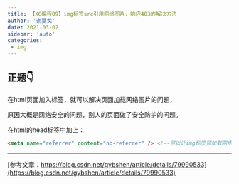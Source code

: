 ```yaml
---
title: 【XG编程09】img标签src引用网络图片，响应403的解决方法
author: '谢夏戈'
date: 2021-03-02
sidebar: 'auto'
categories:
 - img
---
```



## 正题👇
在html页面加入<meta name="referrer" content="no-referrer">标签，就可以解决页面加载网络图片的问题，

原因大概是网络安全的问题，别人的页面做了安全防护的问题。

在html的head标签中加上：
```html
<meta name="referrer" content="no-referrer" /> <!--可以让img标签预加载网络图片-->
```

---

[参考文章：https://blog.csdn.net/gybshen/article/details/79990533](https://blog.csdn.net/gybshen/article/details/79990533)
